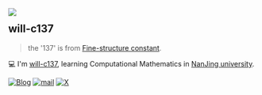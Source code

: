 <a href="#">
<img align="left" src='https://github-readme-stats.vercel.app/api?username=will-c137&show_icons=true&theme=tokyonight'>
</a>  

## will-c137

> the '137' is from [Fine-structure constant](https://en.wikipedia.org/wiki/Fine-structure_constant?useskin=vector).

💻 I'm [will-c137](will-c137.github.io), learning Computational Mathematics in [NanJing university](https://www.nju.edu.cn).


[![Blog](https://img.shields.io/badge/blog-@will-c137.svg)](https://will-c137.github.io)
[![mail](https://img.shields.io/badge/mail-@willuuhappy-1.svg)](mailto:willunhappy@gmail.com)
[![X](https://img.shields.io/badge/X-@willMayday-1.svg)](https://twitter.com/WillMayday)
